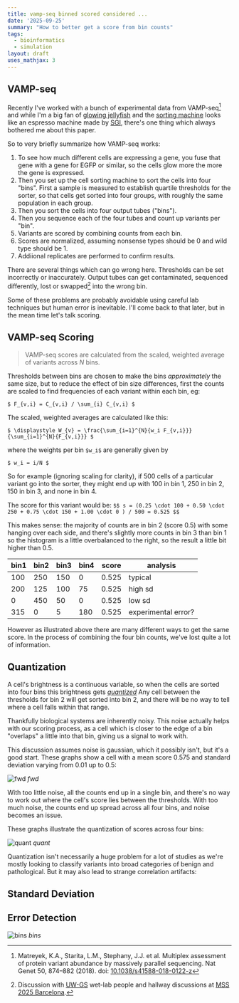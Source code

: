 ```yaml
---
title: vamp-seq binned scored considered ...
date: '2025-09-25'
summary: "How to better get a score from bin counts"
tags:
  - bioinformatics
  - simulation
layout: draft
uses_mathjax: 3
---
```


## VAMP-seq

Recently I've worked with a bunch of experimental data from VAMP-seq[^1]
and while I'm a big fan of
[glowing jellyfish](https://en.wikipedia.org/wiki/Green_fluorescent_protein)
and the
[sorting machine](https://www.bdbiosciences.com/en-au/products/instruments/flow-cytometers/research-cell-sorters/bd-facsaria-iii)
looks like an espresso machine made by [SGI](https://en.wikipedia.org/wiki/SGI_O2),
there's one thing which always bothered me about this paper.

[^1]: Matreyek, K.A., Starita, L.M., Stephany, J.J. et al.
    Multiplex assessment of protein variant abundance by massively parallel sequencing.
    Nat Genet 50, 874–882 (2018).
    doi: [10.1038/s41588-018-0122-z](https://doi.org/10.1038/s41588-018-0122-z)

So to very briefly summarize how VAMP-seq works:

1. To see how much different cells are expressing a gene, you fuse that gene with
   a gene for EGFP or similar, so the cells glow more the more the gene is expressed.
2. Then you set up the cell sorting machine to sort the cells into four "bins".
   First a sample is measured to establish quartile thresholds for the sorter, 
   so that cells get sorted into four groups, with roughly the same population
   in each group.
3. Then you sort the cells into four output tubes ("bins").
4. Then you sequence each of the four tubes and count up variants per "bin".
5. Variants are scored by combining counts from each bin.
6. Scores are normalized, assuming nonsense types should be 0 and wild type should be 1.
7. Addiional replicates are performed to confirm results.

There are several things which can go wrong here. 
Thresholds can be set incorrectly or inaccurately.
Output tubes can get contaminated, sequenced differently,
lost or swapped[^2] into the wrong bin.

[^2]: Discussion with [UW-GS](https://www.gs.washington.edu/) wet-lab people
    and hallway discussions at [MSS 2025 Barcelona](https://www.varianteffect.org/mss2025/).

Some of these problems are probably avoidable using careful lab techniques
but human error is inevitable.
I'll come back to that later, but in the mean time let's talk scoring.

## VAMP-seq Scoring

> VAMP-seq scores are calculated from the scaled,
> weighted average of variants across *N* bins. 

Thresholds between bins are chosen to make the bins *approximately* the same
size, but to reduce the effect of bin size differences, first the counts are
scaled to find frequencies of each variant within each bin, eg:

`$ F_{v,i} = C_{v,i} / \sum_{i} C_{v,i} $`

The scaled, weighted averages are calculated like this:

`$ \displaystyle W_{v} = \frac{\sum_{i=1}^{N}{w_i F_{v,i}}}{\sum_{i=1}^{N}{F_{v,i}}} $`

where the weights per bin `$w_i$` are generally given by

`$ w_i = i/N $`

So for example (ignoring scaling for clarity), if 500 cells of a particular variant
go into the sorter, they might end up with 100 in bin 1, 250 in bin 2,
150 in bin 3, and none in bin 4.

The score for this variant would be:
`$$ s = (0.25 \cdot 100 + 0.50 \cdot 250 + 0.75 \cdot 150 + 1.00 \cdot 0 ) / 500 = 0.525 $$`

This makes sense: the majority of counts are in bin 2 (score 0.5) with some 
hanging over each side, and there's slightly more counts in bin 3 than bin 1 so
the histogram is a little overbalanced to the right, so the result a little bit higher than 0.5.

|bin1|bin2|bin3|bin4|score|analysis|
|---|---|---|---|---|---|
|100|250|150|0|0.525|typical|
|200|125|100|75|0.525|high sd|
|0|450|50|0|0.525|low sd|
|315|0|5|180|0.525|experimental error?|

However as illustrated above there are many different ways to get the same
score.
In the process of combining the four bin counts, we've lost quite a lot of information.
 
## Quantization

A cell's brightness is a continuous variable, so when the cells are sorted into
four bins this brightness  gets
[*quantized*](https://en.wikipedia.org/wiki/Quantization_(signal_processing))
Any cell between the thresholds for bin 2 will get sorted into bin 2,
and there will be no way to tell where a cell falls within that range.

Thankfully biological systems are inherently noisy.  This noise actually helps
with our scoring process, as a cell which is closer to the edge of a bin "overlaps"
a little into that bin, giving us a signal to work with.

This discussion assumes noise is gaussian, which it possibly isn't, but it's 
a good start.
These graphs show a cell with a mean score 0.575 and standard deviation varying
from 0.01 up to 0.5:

![fwd](src/fwd.svg)
*fwd*

With too little noise, all the counts end up in a single bin, and there's no 
way to work out where the cell's score lies between the thresholds.
With too much noise, the counts end up spread across all four bins, and noise
becomes an issue.

These graphs illustrate the quantization of scores across four bins:

![quant](src/quant.svg)
*quant*

Quantization isn't necessarily a huge problem for a lot of studies as we're 
mostly looking to classify variants into broad categories of benign and pathological.
But it may also lead to strange correlation artifacts:




## Standard Deviation

## Error Detection



![bins](src/bins.svg)
*bins*


